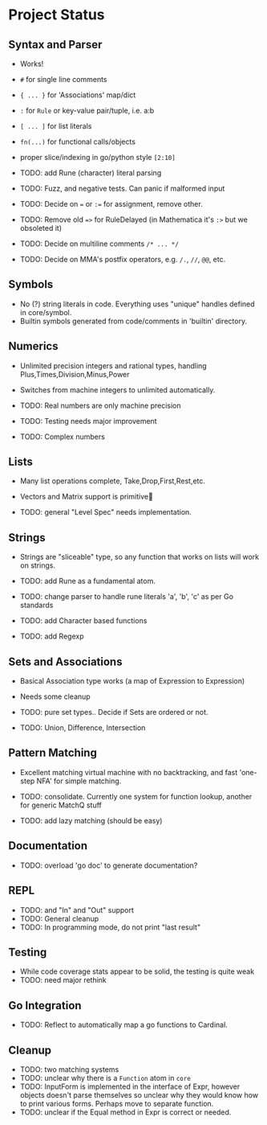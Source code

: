 # Project Status

## Syntax and Parser

- Works!
- `#` for single line comments
- `{ ... }` for 'Associations' map/dict
- `:` for `Rule` or key-value pair/tuple, i.e. a:b
- `[ ... ]` for list literals
- `fn(...)` for functional calls/objects
- proper slice/indexing in go/python style  `[2:10]`

- TODO: add Rune (character) literal parsing
- TODO: Fuzz, and negative tests.  Can panic if malformed input
- TODO: Decide on `=` or `:=` for assignment, remove other.
- TODO: Remove old `=>` for RuleDelayed (in Mathematica it's `:>` but we obsoleted it)
- TODO: Decide on multiline comments `/* ... */`
- TODO: Decide on MMA's postfix operators, e.g. `/.`, `//`, `@@`, etc.

## Symbols

- No (?) string literals in code.  Everything uses "unique" handles defined in core/symbol.
- Builtin symbols generated from code/comments in 'builtin' directory.

## Numerics

- Unlimited precision integers and rational types, handling Plus,Times,Division,Minus,Power
- Switches from machine integers to unlimited automatically.

- TODO: Real numbers are only machine precision
- TODO: Testing needs major improvement
- TODO: Complex numbers

## Lists

- Many list operations complete, Take,Drop,First,Rest,etc.
- Vectors and Matrix support is primitive

- TODO: general "Level Spec" needs  implementation. 

## Strings

- Strings are "sliceable" type, so any function that works on lists will work on strings.

- TODO: add Rune as a fundamental atom.
- TODO: change parser to handle rune literals 'a', 'b', 'c' as per Go standards
- TODO: add Character based functions
- TODO: add Regexp

## Sets and Associations

- Basical Association type works (a map of Expression to Expression)
- Needs some cleanup

- TODO: pure set types.. Decide if Sets are ordered or not.
- TODO: Union, Difference, Intersection

## Pattern Matching

- Excellent matching virtual machine with no backtracking, and fast 'one-step NFA' for simple matching.

- TODO: consolidate.  Currently one system for function lookup, another for generic MatchQ stuff
- TODO: add lazy matching (should be easy)

## Documentation

- TODO: overload 'go doc' to generate documentation?

## REPL

- TODO: and "In" and "Out" support
- TODO: General cleanup
- TODO: In programming mode, do not print "last result"

## Testing

- While code coverage stats appear to be solid, the testing is quite weak
- TODO: need major rethink

## Go Integration

- TODO: Reflect to automatically map a go functions to Cardinal.

## Cleanup

- TODO: two matching systems
- TODO: unclear why there is a `Function` atom in `core`
- TODO: InputForm is implemented in the interface of Expr, however objects doesn't parse themselves so unclear why they would know how to print various forms.  Perhaps move to separate function.
- TODO: unclear if the Equal method in Expr is correct or needed.


